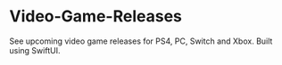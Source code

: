 # Video-Game-Releases
See upcoming video game releases for PS4, PC, Switch and Xbox. Built using SwiftUI.
